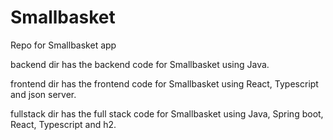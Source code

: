 # Smallbasket
Repo for Smallbasket app

backend dir has the backend code for Smallbasket using Java.

frontend dir has the frontend code for Smallbasket using React, Typescript and json server.

fullstack dir has the full stack code for Smallbasket using Java, Spring boot, React, Typescript and h2.


